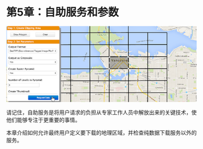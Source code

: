 # 第5章：自助服务和参数

![](../.gitbook/assets/img5.000.selfserveintroimage.png)

请记住，自助服务是将用户请求的负担从专家工作人员中解放出来的关键技术，使他们能够专注于更重要的事情。

本章介绍如何允许最终用户定义要下载的地理区域，并检查纯数据下载服务以外的服务。

